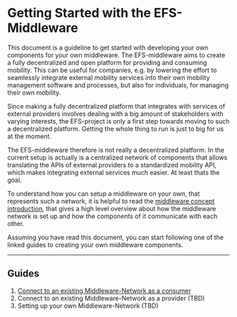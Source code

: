 # Getting Started with the EFS-Middleware

This document is a guideline to get started with developing your own components for your own middleware. The EFS-middleware aims to create a fully decentralized and open platform for providing and consuming mobility. This can be useful for companies, e.g. by lowering the effort to seamlessly integrate external mobility services into their own mobility management software and processes, but also for individuals, for managing their own mobility.

Since making a fully decentralized platform that integrates with services of external providers involves dealing with a big amount of stakeholders with varying interests, the EFS-project is only a first step towards moving to such a decentralized platform. Getting the whole thing to run is just to big for us at the moment.

The EFS-middleware therefore is not really a decentralized platform. In the current setup is actually is a centralized network of components that allows translating the APIs of external providers to a standardized mobility API, which makes integrating external services much easier. At least thats the goal.

To understand how you can setup a middleware on your own, that represents such a network, it is helpful to read the [middleware concept introduction](./middleware-concept-introduction.md), that gives a high level overview about how the middleware network is set up and how the components of it communicate with each other.

Assuming you have read this document, you can start following one of the linked guides to creating your own middleware components.

---

## Guides

1. [Connect to an existing Middleware-Network as a consumer](./connect-to-an-existing-middleware-network-as-a-consumer.md)
1. Connect to an existing Middleware-Network as a provider (TBD)
1. Setting up your own Middleware-Network (TBD)


